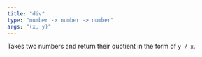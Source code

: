 ```yaml
---
title: "div"
type: "number -> number -> number"
args: "(x, y)"
---
```


Takes two numbers and return their quotient in the form of `y / x`.
